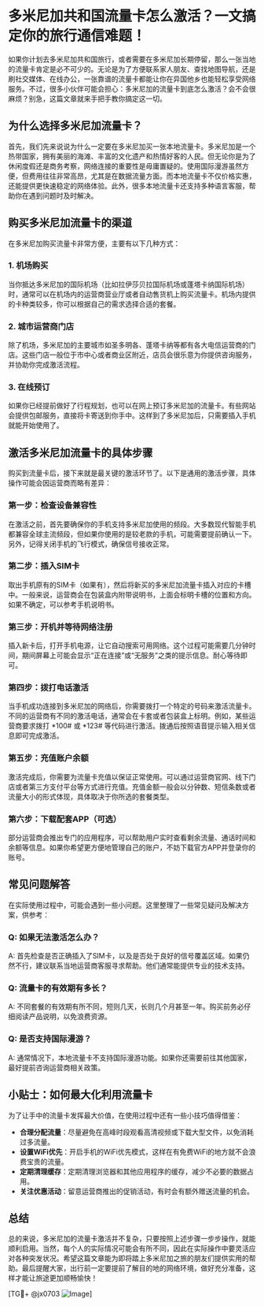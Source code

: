 # 多米尼加共和国流量卡怎么激活？一文搞定你的旅行通信难题！

如果你计划去多米尼加共和国旅行，或者需要在多米尼加长期停留，那么一张当地的流量卡肯定是必不可少的。无论是为了方便联系家人朋友、查找地图导航，还是刷社交媒体、在线办公，一张靠谱的流量卡都能让你在异国他乡也能轻松享受网络服务。不过，很多小伙伴可能会担心：多米尼加的流量卡到底怎么激活？会不会很麻烦？别急，这篇文章就来手把手教你搞定这一切。

## 为什么选择多米尼加流量卡？

首先，我们先来说说为什么一定要在多米尼加买一张本地流量卡。多米尼加是一个热带国家，拥有美丽的海滩、丰富的文化遗产和热情好客的人民。但无论你是为了休闲度假还是商务考察，网络连接的重要性是毋庸置疑的。使用国际漫游虽然方便，但费用往往非常高昂，尤其是在数据流量方面。而本地流量卡不仅价格实惠，还能提供更快速稳定的网络体验。此外，很多本地流量卡还支持多种语言客服，帮助你在遇到问题时及时解决。

## 购买多米尼加流量卡的渠道

在多米尼加购买流量卡非常方便，主要有以下几种方式：

### 1. 机场购买
当你抵达多米尼加的国际机场（比如拉伊莎贝拉国际机场或蓬塔卡纳国际机场）时，通常可以在机场内的运营商营业厅或者自动售货机上购买流量卡。机场内提供的卡种类较多，你可以根据自己的需求选择合适的套餐。

### 2. 城市运营商门店
除了机场，多米尼加的主要城市如圣多明各、蓬塔卡纳等都有各大电信运营商的门店。这些门店一般位于市中心或者商业区附近，店员会很乐意为你提供咨询服务，并协助你完成激活流程。

### 3. 在线预订
如果你已经提前做好了行程规划，也可以在网上预订多米尼加的流量卡。有些网站会提供包邮服务，直接将卡寄送到你手中。这样到了多米尼加后，只需要插入手机就能开始使用了。

## 激活多米尼加流量卡的具体步骤

购买到流量卡后，接下来就是最关键的激活环节了。以下是通用的激活步骤，具体操作可能会因运营商而略有差异：

### 第一步：检查设备兼容性
在激活之前，首先要确保你的手机支持多米尼加使用的频段。大多数现代智能手机都兼容全球主流频段，但如果你使用的是较老款的手机，可能需要提前确认一下。另外，记得关闭手机的飞行模式，确保信号接收正常。

### 第二步：插入SIM卡
取出手机原有的SIM卡（如果有），然后将新买的多米尼加流量卡插入对应的卡槽中。一般来说，运营商会在包装盒内附带说明书，上面会标明卡槽的位置和方向。如果不确定，可以参考手机说明书。

### 第三步：开机并等待网络注册
插入新卡后，打开手机电源，让它自动搜索可用网络。这个过程可能需要几分钟时间，期间屏幕上可能会显示“正在连接”或“无服务”之类的提示信息。耐心等待即可。

### 第四步：拨打电话激活
当手机成功连接到多米尼加的网络后，你需要拨打一个特定的号码来激活流量卡。不同的运营商有不同的激活电话，通常会在卡套或者包装盒上标明。例如，某些运营商要求拨打 *100# 或 *123# 等代码进行激活。拨通后按照语音提示输入相关信息即可完成激活。

### 第五步：充值账户余额
激活完成后，你需要为流量卡充值以保证正常使用。可以通过运营商官网、线下门店或者第三方支付平台等方式进行充值。充值金额一般会以分钟数、短信条数或者流量大小的形式体现，具体取决于你所选的套餐类型。

### 第六步：下载配套APP（可选）
部分运营商会推出专门的应用程序，可以帮助用户实时查看剩余流量、通话时间和余额等信息。如果你希望更方便地管理自己的账户，不妨下载官方APP并登录你的账号。

## 常见问题解答

在实际使用过程中，可能会遇到一些小问题。这里整理了一些常见疑问及解决方案，供参考：

### Q: 如果无法激活怎么办？
A: 首先检查是否正确插入了SIM卡，以及是否处于良好的信号覆盖区域。如果仍然不行，建议联系当地运营商客服寻求帮助。他们通常能提供专业的技术支持。

### Q: 流量卡的有效期有多长？
A: 不同套餐的有效期有所不同，短则几天，长则几个月甚至一年。购买前务必仔细阅读产品说明，以免浪费资源。

### Q: 是否支持国际漫游？
A: 通常情况下，本地流量卡不支持国际漫游功能。如果你还需要前往其他国家，最好提前咨询运营商相关政策。

## 小贴士：如何最大化利用流量卡

为了让手中的流量卡发挥最大价值，在使用过程中还有一些小技巧值得借鉴：

- **合理分配流量**：尽量避免在高峰时段观看高清视频或下载大型文件，以免消耗过多流量。
- **设置WiFi优先**：开启手机的WiFi优先模式，这样在有免费WiFi的地方就不会浪费宝贵的流量。
- **定期清理缓存**：定期清理浏览器和其他应用程序的缓存，减少不必要的数据占用。
- **关注优惠活动**：留意运营商推出的促销活动，有时会有额外赠送流量的机会。

## 总结

总的来说，多米尼加的流量卡激活并不复杂，只要按照上述步骤一步步操作，就能顺利启用。当然，每个人的实际情况可能会有所不同，因此在实际操作中要灵活应对各种突发状况。希望这篇文章能为即将踏上多米尼加之旅的朋友们提供实用的帮助。最后提醒大家，出行前一定要提前了解目的地的网络环境，做好充分准备，这样才能让旅途更加顺畅愉快！

[TG💪+ @jx0703 ![Image](https://github.com/user-attachments/assets/dbca1d08-cadb-493c-b0ec-ad6f7a83f270)]